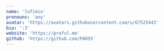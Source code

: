 ```yaml
---
name: 'lufimio'
pronouns: 'any'
avatar: 'https://avatars.githubusercontent.com/u/67525443'
bio: ':3'
website: 'https://praful.me'
github: 'https://github.com/PA055'
---
```

